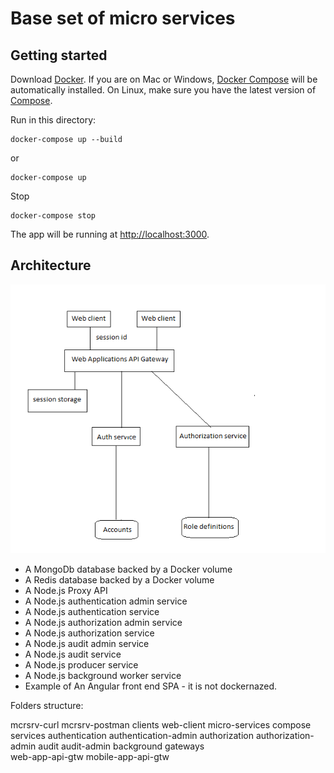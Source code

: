 Base set of micro services
=========

Getting started
---------------

Download [Docker](https://www.docker.com/products/overview). If you are on Mac or Windows, [Docker Compose](https://docs.docker.com/compose) will be automatically installed. On Linux, make sure you have the latest version of [Compose](https://docs.docker.com/compose/install/).

Run in this directory:

```docker
docker-compose up --build
```
or 
```docker
docker-compose up
```

Stop
```docker
docker-compose stop
```

The app will be running at [http://localhost:3000](http://localhost:3000).

Architecture
-----

![Architecture diagram](architecture.png)

* A MongoDb database backed by a Docker volume
* A Redis database backed by a Docker volume
* A Node.js Proxy API
* A Node.js authentication admin service
* A Node.js authentication service
* A Node.js authorization admin service
* A Node.js authorization service
* A Node.js audit admin service
* A Node.js audit service
* A Node.js producer service
* A Node.js background worker service
* Example of An Angular front end SPA - it is not dockernazed.

Folders structure:

mcrsrv-curl
mcrsrv-postman
clients
  web-client
micro-services
  compose
  services
    authentication
    authentication-admin
    authorization
    authorization-admin
    audit
    audit-admin
    background
  gateways  
    web-app-api-gtw
    mobile-app-api-gtw
